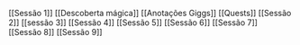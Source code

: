 [[Sessão 1]] [[Descoberta mágica]] [[Anotações Giggs]] [[Quests]] [[Sessão 2]] [[sessão 3]] [[Sessão 4]] [[Sessão 5]] [[Sessão 6]] [[Sessão 7]] [[Sessão 8]] [[Sessão 9]]